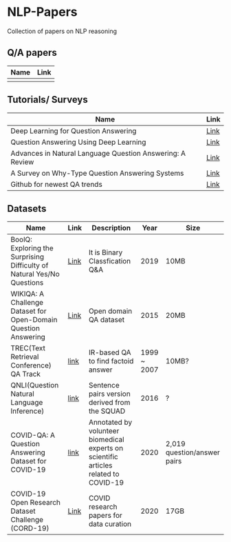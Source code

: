 
# NLP-Papers

Collection of papers on NLP reasoning


## Q/A papers


| Name | Link |
| --- | --- | 
| | |




## Tutorials/ Surveys


| Name | Link |
| --- | --- | 
| Deep Learning for Question Answering|[Link](https://people.cs.umass.edu/~miyyer/data/deepqa.pdf) |
| Question Answering Using Deep Learning|[Link](https://arxiv.org/pdf/1911.04879.pdf) |
| Advances in Natural Language Question Answering: A Review|[Link](https://arxiv.org/pdf/1904.05276.pdf) |
| A Survey on Why-Type Question Answering Systems|[Link](https://cs224d.stanford.edu/reports/StrohMathur.pdf) |
| Github for newest QA trends|[Link](https://github.com/seriousran/awesome-qa)|





## Datasets


| Name | Link | Description | Year | Size |
| --- | --- | --- | --- | --- | 
| BoolQ: Exploring the Surprising Difficulty of Natural Yes/No Questions | [Link](https://www.kaggle.com/averkij/boolq-dataset) | It is Binary Classfication Q&A | 2019 | 10MB |
| WIKIQA: A Challenge Dataset for Open-Domain Question Answering | [Link](https://www.aclweb.org/anthology/D15-1237.pdf) | Open domain QA dataset | 2015 | 20MB |
| TREC(Text Retrieval Conference) QA Track|[link](https://trec.nist.gov/data/qamain.html)|IR-based QA to find factoid answer| 1999 ~ 2007 | 10MB? | 
| QNLI(Question Natural Language Inference)| [link](https://paperswithcode.com/sota/natural-language-inference-on-qnli) | Sentence pairs version derived from the SQUAD | 2016 | ? |
| COVID-QA: A Question Answering Dataset for COVID-19| [link](https://github.com/deepset-ai/COVID-QA) | Annotated by volunteer biomedical experts on scientific articles related to COVID-19| 2020 | 2,019 question/answer pairs |
| COVID-19 Open Research Dataset Challenge (CORD-19)| [Link](https://www.kaggle.com/allen-institute-for-ai/CORD-19-research-challenge) | COVID research papers for data curation | 2020 | 17GB |
